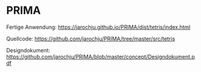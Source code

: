 # PRIMA

Fertige Anwendung: https://jarochju.github.io/PRIMA/dist/tetris/index.html

Quellcode: https://github.com/jarochju/PRIMA/tree/master/src/tetris

Designdokument: https://github.com/jarochju/PRIMA/blob/master/concept/Designdokument.pdf
